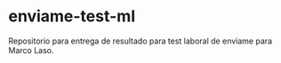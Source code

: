 # enviame-test-ml
Repositorio para entrega de resultado para test laboral de enviame para Marco Laso.
